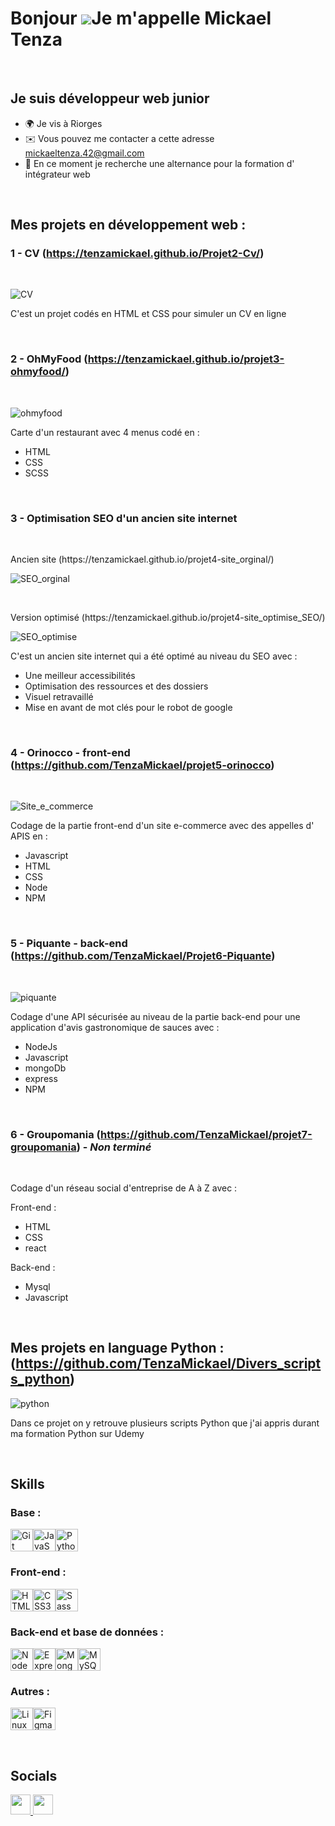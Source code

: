 Bonjour ![](https://user-images.githubusercontent.com/18350557/176309783-0785949b-9127-417c-8b55-ab5a4333674e.gif)Je m'appelle Mickael Tenza
=====================================================================================================================================
<br />

Je suis développeur web junior
------------------------------
* 🌍  Je vis à Riorges
* ✉️  Vous pouvez me contacter a cette adresse [mickaeltenza.42@gmail.com](mailto:mickaeltenza.42@gmail.com)
* 🧠  En ce moment je recherche une alternance pour la formation d' intégrateur web 
<br />

## Mes projets en développement web :

### 1 - CV (https://tenzamickael.github.io/Projet2-Cv/) 

<br/>

![CV](https://github.com/TenzaMickael/TenzaMickael/assets/62792452/675cb66a-72de-4572-ad62-81d8162425b9)
<p> C'est un projet codés en HTML et CSS pour simuler un CV en ligne </p>

<br />

### 2 - OhMyFood (https://tenzamickael.github.io/projet3-ohmyfood/)

<br/>

![ohmyfood](https://github.com/TenzaMickael/TenzaMickael/assets/62792452/eb58ea85-1001-45af-859e-7f50905215d1)
<p> Carte d'un restaurant avec 4 menus codé en : </p>

* HTML
* CSS
* SCSS

<br/>

### 3 - Optimisation SEO d'un ancien site internet 

<br>

<p> Ancien site (https://tenzamickael.github.io/projet4-site_orginal/) </p>

![SEO_orginal](https://github.com/TenzaMickael/TenzaMickael/assets/62792452/b2b2e41d-c8bd-4880-8345-caa88606c2ba)

<br/>

<p> Version optimisé (https://tenzamickael.github.io/projet4-site_optimise_SEO/) </p>

![SEO_optimise](https://github.com/TenzaMickael/TenzaMickael/assets/62792452/7ad5ef3e-0c89-4b62-b542-e5297cd7e430)
<p> C'est un ancien site internet qui a été optimé au niveau du SEO avec :  </p>

  * Une meilleur accessibilités 
  * Optimisation des ressources et des dossiers
  * Visuel retravaillé
  * Mise en avant de mot clés pour le robot de google

<br/>

### 4 - Orinocco - front-end (https://github.com/TenzaMickael/projet5-orinocco)

<br/>

![Site_e_commerce](https://github.com/TenzaMickael/TenzaMickael/assets/62792452/0eaa7e47-3711-40c6-a308-02fcb739cfbf)
<p> Codage de la partie front-end d'un site e-commerce avec des appelles d' APIS en : 
  
* Javascript
* HTML
* CSS
* Node
* NPM

<br/>

### 5 - Piquante - back-end (https://github.com/TenzaMickael/Projet6-Piquante)

<br/>

![piquante](https://github.com/TenzaMickael/TenzaMickael/assets/62792452/868c0560-e06f-4013-a66f-04a6f8a9c721)
<p> Codage d'une API sécurisée au niveau de la partie back-end pour une application d'avis gastronomique de sauces avec : </p>

* NodeJs
* Javascript
* mongoDb
* express
* NPM

<br/>

### 6 - Groupomania (https://github.com/TenzaMickael/projet7-groupomania) - **_Non terminé_**

<br/>

<p> Codage d'un réseau social d'entreprise de A à Z avec : </p>

<p> Front-end : </p>

* HTML
* CSS
* react

<p> Back-end : </p>

* Mysql
* Javascript
  
<br/>

## Mes projets en language Python : (https://github.com/TenzaMickael/Divers_scripts_python)

![python](https://github.com/TenzaMickael/TenzaMickael/assets/62792452/d90d46a9-4f27-41bd-85ba-59674e3d7bf4)

<p> Dans ce projet on y retrouve plusieurs scripts Python que j'ai appris durant ma formation Python sur Udemy </p>


<br/>

## Skills

### Base :
<p align="left">
<a href="https://git-scm.com/" target="_blank" rel="noreferrer"><img src="https://raw.githubusercontent.com/danielcranney/readme-generator/main/public/icons/skills/git-colored.svg" width="36" height="36" alt="Git" /></a><a href="https://developer.mozilla.org/en-US/docs/Web/JavaScript" target="_blank" rel="noreferrer"><img src="https://raw.githubusercontent.com/danielcranney/readme-generator/main/public/icons/skills/javascript-colored.svg" width="36" height="36" alt="JavaScript" /></a><a href="https://www.python.org/" target="_blank" rel="noreferrer"><img src="https://raw.githubusercontent.com/danielcranney/readme-generator/main/public/icons/skills/python-colored.svg" width="36" height="36" alt="Python" /></a>
</p>

### Front-end :
<p align="left">
<a href="https://developer.mozilla.org/en-US/docs/Glossary/HTML5" target="_blank" rel="noreferrer"><img src="https://raw.githubusercontent.com/danielcranney/readme-generator/main/public/icons/skills/html5-colored.svg" width="36" height="36" alt="HTML5" /></a><a href="https://www.w3.org/TR/CSS/#css" target="_blank" rel="noreferrer"><img src="https://raw.githubusercontent.com/danielcranney/readme-generator/main/public/icons/skills/css3-colored.svg" width="36" height="36" alt="CSS3" /></a><a href="https://sass-lang.com/" target="_blank" rel="noreferrer"><img src="https://raw.githubusercontent.com/danielcranney/readme-generator/main/public/icons/skills/sass-colored.svg" width="36" height="36" alt="Sass" /></a>
</p>

### Back-end et base de données :
<p align="left">
<a href="https://nodejs.org/en/" target="_blank" rel="noreferrer"><img src="https://raw.githubusercontent.com/danielcranney/readme-generator/main/public/icons/skills/nodejs-colored.svg" width="36" height="36" alt="NodeJS" /></a><a href="https://expressjs.com/" target="_blank" rel="noreferrer"><img src="https://raw.githubusercontent.com/danielcranney/readme-generator/main/public/icons/skills/express-colored.svg" width="36" height="36" alt="Express" /></a><a href="https://www.mongodb.com/" target="_blank" rel="noreferrer"><img src="https://raw.githubusercontent.com/danielcranney/readme-generator/main/public/icons/skills/mongodb-colored.svg" width="36" height="36" alt="MongoDB" /></a><a href="https://www.mysql.com/" target="_blank" rel="noreferrer"><img src="https://raw.githubusercontent.com/danielcranney/readme-generator/main/public/icons/skills/mysql-colored.svg" width="36" height="36" alt="MySQL" /></a>
</p>

### Autres :
<p align="left">
<a href="https://www.linux.org" target="_blank" rel="noreferrer"><img src="https://raw.githubusercontent.com/danielcranney/readme-generator/main/public/icons/skills/linux-colored.svg" width="36" height="36" alt="Linux" /></a><a href="https://www.figma.com/" target="_blank" rel="noreferrer"><img src="https://raw.githubusercontent.com/danielcranney/readme-generator/main/public/icons/skills/figma-colored.svg" width="36" height="36" alt="Figma" /></a>
</p>

<br />

## Socials
<p align="left"> <a href="https://www.github.com/TenzaMickael" target="_blank" rel="noreferrer"> <picture> <source media="(prefers-color-scheme: dark)" srcset="https://raw.githubusercontent.com/danielcranney/readme-generator/main/public/icons/socials/github-dark.svg" /> <source media="(prefers-color-scheme: light)" srcset="https://raw.githubusercontent.com/danielcranney/readme-generator/main/public/icons/socials/github.svg" /> <img src="https://raw.githubusercontent.com/danielcranney/readme-generator/main/public/icons/socials/github.svg" width="32" height="32" /> </picture> </a> <a href="https://www.linkedin.com/in/mrtenza" target="_blank" rel="noreferrer"> <picture> <source media="(prefers-color-scheme: dark)" srcset="https://raw.githubusercontent.com/danielcranney/readme-generator/main/public/icons/socials/linkedin-dark.svg" /> <source media="(prefers-color-scheme: light)" srcset="https://raw.githubusercontent.com/danielcranney/readme-generator/main/public/icons/socials/linkedin.svg" /> <img src="https://raw.githubusercontent.com/danielcranney/readme-generator/main/public/icons/socials/linkedin.svg" width="32" height="32" /> </picture> </a></p>
